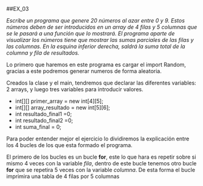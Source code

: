 ##EX_03

*Escribe un programa que genere 20 números al azar entre 0 y 9. Estos números deben 
de ser introducidos en un array de 4 filas y 5 columnas que se le pasará a una función 
que lo mostrará. El programa aparte de visualizar los números tiene que mostrar las 
sumas parciales de las filas y las columnas. En la esquina inferior derecha, saldrá la 
suma total de la columna y fila de resultados.*

Lo primero que haremos en este programa es cargar el import Random, gracias a este podremos generar numeros de forma aleatoria.

Creados la clase y el main, tendremos que declarar las diferentes variables: 2 arrays, y luego tres variables para introducir valores.

* int[][] primer_array = new int[4][5];
* int[][] array_resultado = new int[5][6];
* int resultado_final1 =0;
* int resultado_final2 =0;
* int suma_final = 0;

Para poder entender mejor el ejercicio lo dividiremos la explicación entre los 4 bucles de los que esta formado el programa.

El primero de los bucles es un bucle **for**, este lo que hara es repetir sobre si mismo 4 veces con la variable *fila*, dentro de este bucle tenemos otro bucle **for** que se repetira 5 veces con la variable *columna*. De esta forma el bucle imprimira una tabla de 4 filas por 5 columnas



